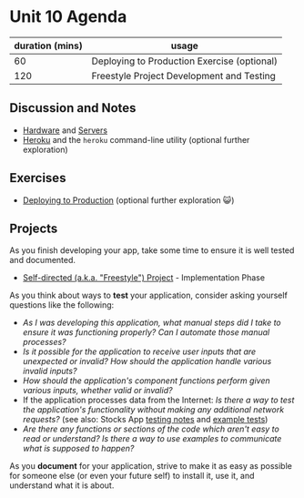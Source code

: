 # Unit 10 Agenda

duration (mins) | usage
--- | ---
60 | Deploying to Production Exercise (optional)
120 | Freestyle Project Development and Testing

## Discussion and Notes

  + [Hardware](/notes/hardware/notes.md) and [Servers](/notes/hardware/servers.md)
  + [Heroku](/notes/hardware/heroku.md) and the `heroku` command-line utility (optional further exploration)

## Exercises

  + [Deploying to Production](/exercises/deploying-to-production/exercise.md) (optional further exploration :smiley_cat:)

## Projects

As you finish developing your app, take some time to ensure it is well tested and documented.

+ [Self-directed (a.k.a. "Freestyle") Project](/projects/freestyle/project.md) - Implementation Phase

As you think about ways to **test** your application, consider asking yourself questions like the following:

  + *As I was developing this application, what manual steps did I take to ensure it was functioning properly? Can I automate those manual processes?*
  + *Is it possible for the application to receive user inputs that are unexpected or invalid? How should the application handle various invalid inputs?*
  + *How should the application's component functions perform given various inputs, whether valid or invalid?*
  + If the application processes data from the Internet: *Is there a way to test the application's functionality without making any additional network requests?* (see also: Stocks App [testing notes](/projects/stocks-app/project.md#automated-tests) and [example tests](https://github.com/s2t2/stocks-app-py-2018/blob/master/tests/adviser_test.py#L17-L24))
  + *Are there any functions or sections of the code which aren't easy to read or understand? Is there a way to use examples to communicate what is supposed to happen?*

As you **document** for your application, strive to make it as easy as possible for someone else (or even your future self) to install it, use it, and understand what it is about.
